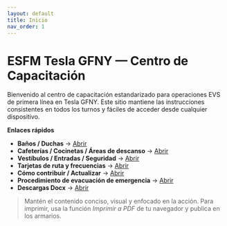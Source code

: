 ```yaml
---
layout: default
title: Inicio
nav_order: 1
---
```


# ESFM Tesla GFNY — Centro de Capacitación

Bienvenido al centro de capacitación estandarizado para operaciones EVS de primera línea en Tesla GFNY. Este sitio mantiene las instrucciones consistentes en todos los turnos y fáciles de acceder desde cualquier dispositivo.

**Enlaces rápidos**
- **Baños / Duchas** → [Abrir](../restrooms.html)
- **Cafeterías / Cocinetas / Áreas de descanso** → [Abrir](../cafes.html)
- **Vestíbulos / Entradas / Seguridad** → [Abrir](../lobbies.html)
- **Tarjetas de ruta y frecuencias** → [Abrir](../route-cards.html)
- **Cómo contribuir / Actualizar** → [Abrir](../about.html)
- **Procedimiento de evacuación de emergencia** → [Abrir](../emergency-evacuation)
- **Descargas Docx** → [Abrir](../downloads-docx)

> Mantén el contenido conciso, visual y enfocado en la acción. Para imprimir, usa la función *Imprimir a PDF* de tu navegador y publica en los armarios.
